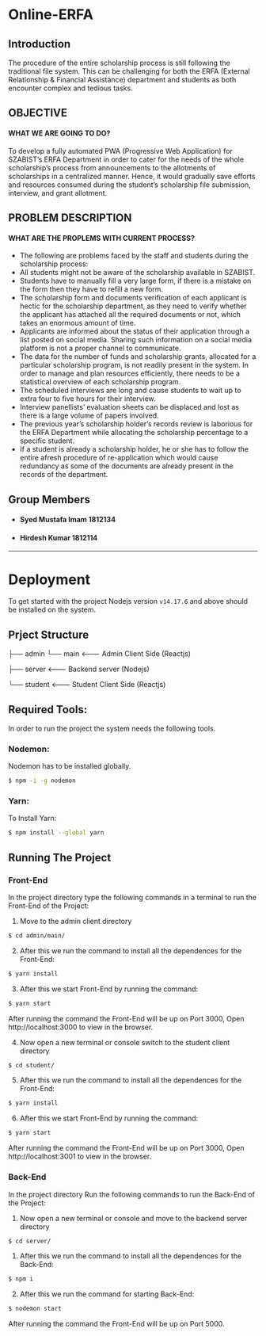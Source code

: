 # Online-ERFA

## Introduction
The procedure of the entire scholarship process is still following the traditional file system. This can be challenging for both the ERFA (External Relationship & Financial Assistance) department and students as both encounter complex and tedious tasks.

## OBJECTIVE
#### WHAT WE ARE GOING TO DO?
To develop a fully automated PWA (Progressive Web Application) for SZABIST’s ERFA Department in order to cater for the needs of the whole scholarship’s process from announcements to the allotments of scholarships in a centralized manner. Hence, it would gradually save efforts and resources consumed during the student’s scholarship file submission, interview, and grant allotment.

## PROBLEM DESCRIPTION
#### WHAT ARE THE PROPLEMS WITH CURRENT PROCESS?
- The following are problems faced by the staff and students during the scholarship process:
- All students might not be aware of the scholarship available in SZABIST.
- Students have to manually fill a very large form, if there is a mistake on the form then they have to refill a new form.
- The scholarship form and documents verification of each applicant is hectic for the scholarship department, as they need to verify whether the applicant has attached all the required documents or not, which takes an enormous amount of time.
- Applicants are informed about the status of their application through a list posted on social media. Sharing such information on a social media platform is not a proper channel to communicate.
- The data for the number of funds and scholarship grants, allocated for a particular scholarship program, is not readily present in the system. In order to manage and plan resources efficiently, there needs to be a statistical overview of each scholarship program.
- The scheduled interviews are long and cause students to wait up to extra four to five hours for their interview.
- Interview panellists’ evaluation sheets can be displaced and lost as there is a large volume of papers involved.
- The previous year’s scholarship holder’s records review is laborious for the ERFA Department while allocating the scholarship percentage to a specific student.
- If a student is already a scholarship holder, he or she has to follow the entire afresh procedure of re-application which would cause redundancy as some of the documents are already present in the records of the department.

## Group Members
- #### Syed Mustafa Imam 1812134
- #### Hirdesh Kumar 1812114

---

# Deployment

To get started with the project Nodejs version ```v14.17.6``` and above should be installed on the system.  

## Prject Structure

├── admin
          └── main <--- Admin Client Side (Reactjs)

├── server  <--- Backend server (Nodejs)

└── student <--- Student Client Side (Reactjs)
   


## Required Tools:
In order to run the project the system needs the following tools.

### Nodemon:
Nodemon has to be installed globally.
```bash
$ npm -i -g nodemon
```
### Yarn:

To Install Yarn:
```bash
$ npm install --global yarn
```
## Running The Project
### Front-End
In the project directory type the following commands in a terminal
to run the Front-End of the Project: 
1. Move to the admin client directory
```bash
$ cd admin/main/
```
2. After this we run the command to install all the dependences for the Front-End:
```bash
$ yarn install
```
3. After this we start Front-End by running the command:
```bash
$ yarn start
```
After running the command the Front-End will be up on Port 3000, Open http://localhost:3000 to view in the browser.

4. Now open a new terminal or console switch to the student client directory
```bash
$ cd student/
```
5. After this we run the command to install all the dependences for the Front-End:
```bash
$ yarn install
```
6. After this we start Front-End by running the command:
```bash
$ yarn start
```
After running the command the Front-End will be up on Port 3000, Open http://localhost:3001 to view in the browser.

### Back-End

In the project directory Run the following commands
to run the Back-End of the Project:
1. Now open a new terminal or console and move to the backend server directory
```bash
$ cd server/
```
1. After this we run the command to install all the dependences for the Back-End:
```bash
$ npm i
```
2. After this we run the command for starting Back-End:
```bash
$ nodemon start
```
After running the command the Front-End will be up on Port 5000.
